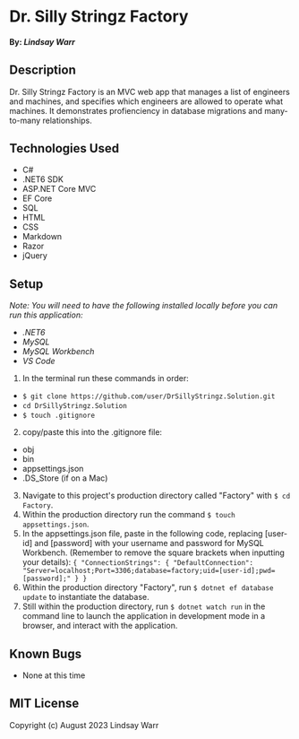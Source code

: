 # Dr. Silly Stringz Factory

#### By: _Lindsay Warr_

## Description
Dr. Silly Stringz Factory is an MVC web app that manages a list of engineers and machines, and specifies which engineers are allowed to operate what machines. It demonstrates profienciency in database migrations and many-to-many relationships.

## Technologies Used
- C#
- .NET6 SDK
- ASP.NET Core MVC
- EF Core
- SQL
- HTML
- CSS
- Markdown
- Razor
- jQuery

## Setup
_Note: You will need to have the following installed locally before you can run this application:_
- _.NET6_
- _MySQL_
- _MySQL Workbench_
- _VS Code_ 

1. In the terminal run these commands in order:
- `$ git clone https://github.com/user/DrSillyStringz.Solution.git`
- `cd DrSillyStringz.Solution` 
- `$ touch .gitignore` 
2. copy/paste this into the .gitignore file:
- obj
- bin
- appsettings.json
- .DS_Store (if on a Mac)
3. Navigate to this project's production directory called "Factory" with `$ cd Factory`.
4. Within the production directory run the command `$ touch appsettings.json`.
5. In the appsettings.json file, paste in the following code, replacing [user-id] and [password] with your  username and password for MySQL Workbench. (Remember to remove the square brackets when inputting your details):
`{
  "ConnectionStrings": {
      "DefaultConnection": "Server=localhost;Port=3306;database=factory;uid=[user-id];pwd=[password];"
  }
}`
6. Within the production directory "Factory", run `$ dotnet ef database update` to instantiate the database.
7. Still within the production directory, run `$ dotnet watch run` in the command line to launch the application in development mode in a browser, and interact with the application.

## Known Bugs
- None at this time

## MIT License
Copyright (c) August 2023 Lindsay Warr